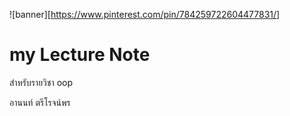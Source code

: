 ![banner][https://www.pinterest.com/pin/784259722604477831/]

# my Lecture Note

สำหรับรายวิชา oop

อานนท์ ตรีโรจน์พร 

